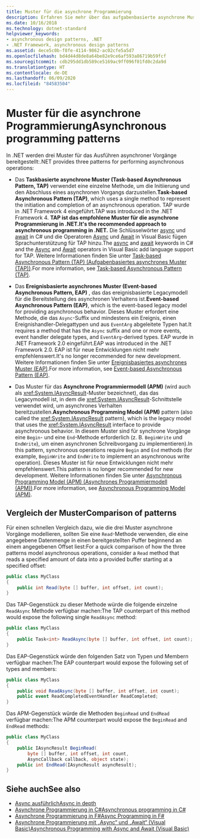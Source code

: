```yaml
---
title: Muster für die asynchrone Programmierung
description: Erfahren Sie mehr über das aufgabenbasierte asynchrone Muster (TAP, Task-based Asynchronous Pattern), das ereignisbasierte asynchrone Muster (EAP, Event-based Asynchronous Pattern) und das asynchrone Programmiermodell (APM, Asynchronous Programming Model) in .NET.
ms.date: 10/16/2018
ms.technology: dotnet-standard
helpviewer_keywords:
- asynchronous design patterns, .NET
- .NET Framework, asynchronous design patterns
ms.assetid: 4ece5c0b-f8fe-4114-9862-ac02cfe5a5d7
ms.openlocfilehash: bd4d44d8de8a64be82e9ce6af593a86719b59fcf
ms.sourcegitcommit: cdb295dd1db589ce5169ac9ff096f01fd0c2da9d
ms.translationtype: HT
ms.contentlocale: de-DE
ms.lasthandoff: 06/09/2020
ms.locfileid: "84583504"
---
```

# <a name="asynchronous-programming-patterns"></a><span data-ttu-id="c11ac-103">Muster für die asynchrone Programmierung</span><span class="sxs-lookup"><span data-stu-id="c11ac-103">Asynchronous programming patterns</span></span>

<span data-ttu-id="c11ac-104">In .NET werden drei Muster für das Ausführen asynchroner Vorgänge bereitgestellt:</span><span class="sxs-lookup"><span data-stu-id="c11ac-104">.NET provides three patterns for performing asynchronous operations:</span></span>  

- <span data-ttu-id="c11ac-105">Das **Taskbasierte asynchrone Muster (Task-based Asynchronous Pattern, TAP)** verwendet eine einzelne Methode, um die Initiierung und den Abschluss eines asynchronen Vorgangs darzustellen.</span><span class="sxs-lookup"><span data-stu-id="c11ac-105">**Task-based Asynchronous Pattern (TAP)**, which uses a single method to represent the initiation and completion of an asynchronous operation.</span></span> <span data-ttu-id="c11ac-106">TAP wurde in .NET Framework 4 eingeführt.</span><span class="sxs-lookup"><span data-stu-id="c11ac-106">TAP was introduced in the .NET Framework 4.</span></span> <span data-ttu-id="c11ac-107">**TAP ist das empfohlene Muster für die asynchrone Programmierung in .NET.**</span><span class="sxs-lookup"><span data-stu-id="c11ac-107">**It's the recommended approach to asynchronous programming in .NET.**</span></span> <span data-ttu-id="c11ac-108">Die Schlüsselwörter [async](../../csharp/language-reference/keywords/async.md) und [await](../../csharp/language-reference/operators/await.md) in C# und die Operatoren [Async](../../visual-basic/language-reference/modifiers/async.md) und [Await](../../visual-basic/language-reference/operators/await-operator.md) in Visual Basic fügen Sprachunterstützung für TAP hinzu.</span><span class="sxs-lookup"><span data-stu-id="c11ac-108">The [async](../../csharp/language-reference/keywords/async.md) and [await](../../csharp/language-reference/operators/await.md) keywords in C# and the [Async](../../visual-basic/language-reference/modifiers/async.md) and [Await](../../visual-basic/language-reference/operators/await-operator.md) operators in Visual Basic add language support for TAP.</span></span> <span data-ttu-id="c11ac-109">Weitere Informationen finden Sie unter [Task-based Asynchronous Pattern (TAP) (Aufgabenbasiertes asynchrones Muster (TAP))](task-based-asynchronous-pattern-tap.md).</span><span class="sxs-lookup"><span data-stu-id="c11ac-109">For more information, see [Task-based Asynchronous Pattern (TAP)](task-based-asynchronous-pattern-tap.md).</span></span>  

- <span data-ttu-id="c11ac-110">Das **Ereignisbasierte asynchrones Muster (Event-based Asynchronous Pattern, EAP)** , das das ereignisbasierte Legacymodell für die Bereitstellung des asynchronen Verhaltens ist.</span><span class="sxs-lookup"><span data-stu-id="c11ac-110">**Event-based Asynchronous Pattern (EAP)**, which is the event-based legacy model for providing asynchronous behavior.</span></span> <span data-ttu-id="c11ac-111">Dieses Muster erfordert eine Methode, die das `Async`-Suffix und mindestens ein Ereignis, einen Ereignishandler-Delegattypen und aus `EventArg` abgeleitete Typen hat.</span><span class="sxs-lookup"><span data-stu-id="c11ac-111">It requires a method that has the `Async` suffix and one or more events, event handler delegate types, and `EventArg`-derived types.</span></span> <span data-ttu-id="c11ac-112">EAP wurde in .NET Framework 2.0 eingeführt.</span><span class="sxs-lookup"><span data-stu-id="c11ac-112">EAP was introduced in the .NET Framework 2.0.</span></span> <span data-ttu-id="c11ac-113">EAP ist für neue Entwicklungen nicht mehr empfehlenswert.</span><span class="sxs-lookup"><span data-stu-id="c11ac-113">It's no longer recommended for new development.</span></span> <span data-ttu-id="c11ac-114">Weitere Informationen finden Sie unter [Ereignisbasiertes asynchrones Muster (EAP)](event-based-asynchronous-pattern-eap.md).</span><span class="sxs-lookup"><span data-stu-id="c11ac-114">For more information, see [Event-based Asynchronous Pattern (EAP)](event-based-asynchronous-pattern-eap.md).</span></span>  

- <span data-ttu-id="c11ac-115">Das Muster für das **Asynchrone Programmiermodell (APM)** (wird auch als <xref:System.IAsyncResult>-Muster bezeichnet), das das Legacymodell ist, in dem die <xref:System.IAsyncResult>-Schnittstelle verwendet wird, um asynchrones Verhalten bereitzustellen.</span><span class="sxs-lookup"><span data-stu-id="c11ac-115">**Asynchronous Programming Model (APM)** pattern (also called the <xref:System.IAsyncResult> pattern), which is the legacy model that uses the <xref:System.IAsyncResult> interface to provide asynchronous behavior.</span></span> <span data-ttu-id="c11ac-116">In diesem Muster sind für synchrone Vorgänge eine `Begin`- und eine `End`-Methode erforderlich (z. B. `BeginWrite` und `EndWrite`), um einen asynchronen Schreibvorgang zu implementieren).</span><span class="sxs-lookup"><span data-stu-id="c11ac-116">In this pattern, synchronous operations require `Begin` and `End` methods (for example, `BeginWrite` and `EndWrite` to implement an asynchronous write operation).</span></span> <span data-ttu-id="c11ac-117">Dieses Muster ist für neue Entwicklungen nicht mehr empfehlenswert.</span><span class="sxs-lookup"><span data-stu-id="c11ac-117">This pattern is no longer recommended for new development.</span></span> <span data-ttu-id="c11ac-118">Weitere Informationen finden Sie unter [Asynchronous Programming Model (APM) (Asynchrones Programmiermodell (APM))](asynchronous-programming-model-apm.md).</span><span class="sxs-lookup"><span data-stu-id="c11ac-118">For more information, see [Asynchronous Programming Model (APM)](asynchronous-programming-model-apm.md).</span></span>  
  
## <a name="comparison-of-patterns"></a><span data-ttu-id="c11ac-119">Vergleich der Muster</span><span class="sxs-lookup"><span data-stu-id="c11ac-119">Comparison of patterns</span></span>

<span data-ttu-id="c11ac-120">Für einen schnellen Vergleich dazu, wie die drei Muster asynchrone Vorgänge modellieren, sollten Sie eine `Read`-Methode verwenden, die eine angegebene Datenmenge in einen bereitgestellten Puffer beginnend an einem angegebenen Offset liest:</span><span class="sxs-lookup"><span data-stu-id="c11ac-120">For a quick comparison of how the three patterns model asynchronous operations, consider a `Read` method that reads a specified amount of data into a provided buffer starting at a specified offset:</span></span>  
  
```csharp  
public class MyClass  
{  
    public int Read(byte [] buffer, int offset, int count);  
}  
```  

<span data-ttu-id="c11ac-121">Das TAP-Gegenstück zu dieser Methode würde die folgende einzelne `ReadAsync` Methode verfügbar machen:</span><span class="sxs-lookup"><span data-stu-id="c11ac-121">The TAP counterpart of this method would expose the following single `ReadAsync` method:</span></span>  
  
```csharp
public class MyClass  
{  
    public Task<int> ReadAsync(byte [] buffer, int offset, int count);  
}  
```

<span data-ttu-id="c11ac-122">Das EAP-Gegenstück würde den folgenden Satz von Typen und Membern verfügbar machen:</span><span class="sxs-lookup"><span data-stu-id="c11ac-122">The EAP counterpart would expose the following set of types and members:</span></span>  
  
```csharp  
public class MyClass  
{  
    public void ReadAsync(byte [] buffer, int offset, int count);  
    public event ReadCompletedEventHandler ReadCompleted;  
}  
```  
  
<span data-ttu-id="c11ac-123">Das APM-Gegenstück würde die Methoden `BeginRead` und `EndRead` verfügbar machen:</span><span class="sxs-lookup"><span data-stu-id="c11ac-123">The APM counterpart would expose the `BeginRead` and `EndRead` methods:</span></span>  
  
```csharp  
public class MyClass  
{  
    public IAsyncResult BeginRead(  
        byte [] buffer, int offset, int count,
        AsyncCallback callback, object state);  
    public int EndRead(IAsyncResult asyncResult);  
}  
```  

## <a name="see-also"></a><span data-ttu-id="c11ac-124">Siehe auch</span><span class="sxs-lookup"><span data-stu-id="c11ac-124">See also</span></span>

- [<span data-ttu-id="c11ac-125">Async ausführlich</span><span class="sxs-lookup"><span data-stu-id="c11ac-125">Async in depth</span></span>](../async-in-depth.md)
- [<span data-ttu-id="c11ac-126">Asynchrone Programmierung in C#</span><span class="sxs-lookup"><span data-stu-id="c11ac-126">Asynchronous programming in C#</span></span>](../../csharp/async.md)
- [<span data-ttu-id="c11ac-127">Asynchrone Programmierung in F#</span><span class="sxs-lookup"><span data-stu-id="c11ac-127">Async Programming in F#</span></span>](../../fsharp/tutorials/asynchronous-and-concurrent-programming/async.md)
- [<span data-ttu-id="c11ac-128">Asynchrone Programmierung mit „Async“ und „Await“ (Visual Basic)</span><span class="sxs-lookup"><span data-stu-id="c11ac-128">Asynchronous Programming with Async and Await (Visual Basic)</span></span>](../../visual-basic/programming-guide/concepts/async/index.md)
